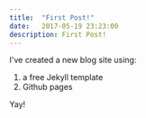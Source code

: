 ```yaml
---
title:  "First Post!"
date:   2017-05-19 23:23:00
description: First Post!
---
```


I've created a new blog site using:
1. a free Jekyll template
2. Github pages

Yay!
